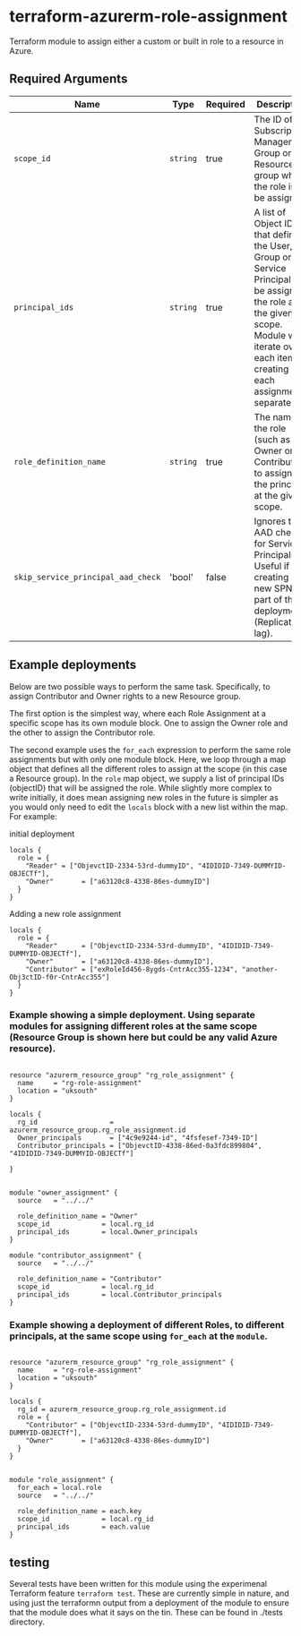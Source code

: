 # terraform-azurerm-role-assignment
Terraform module to assign either a custom or built in role to a resource in Azure.


## Required Arguments

| Name | Type | Required | Description |
| --- | --- | --- | --- |
| `scope_id` | `string` | true | The ID of the Subscription, Management Group or Resource group where the role is to be assigned. |
| `principal_ids` | `string` | true | A list of Object IDs that define the User, Group or Service Principal to be assigned the role at the given scope. Module will iterate over each item, creating each assignment separately. |
| `role_definition_name` | `string` | true | The name of the role (such as Owner or Contributor) to assign to the principal at the given scope.|
| `skip_service_principal_aad_check` | 'bool' | false | Ignores the AAD check for Service Principals. Useful if creating a new SPN as part of the deployment (Replication lag). |

## Example deployments
Below are two possible ways to perform the same task. Specifically, to assign Contributor and Owner rights to a new Resource group.

The first option is the simplest way, where each Role Assignment at a specific scope has its own module block. One to assign the Owner role and the other to assign the Contributor role.

The second example uses the `for_each` expression to perform the same role assignments but with only one module block. Here, we loop through a map object that defines all the different roles to assign at the scope (in this case a Resource group). In the `role` map object, we supply a list of principal IDs (objectID) that will be assigned the role. While slightly more complex to write initially, it does mean assigning new roles in the future is simpler as you would only need to edit the `locals` block with a new list within the map. For example:

initial deployment
```
locals {
  role = {
    "Reader" = ["ObjevctID-2334-53rd-dummyID", "4IDIDID-7349-DUMMYID-OBJECTf"],
    "Owner"       = ["a63120c8-4338-86es-dummyID"]
  }
}
```

Adding a new role assignment
```
locals {
  role = {
    "Reader"      = ["ObjevctID-2334-53rd-dummyID", "4IDIDID-7349-DUMMYID-OBJECTf"],
    "Owner"       = ["a63120c8-4338-86es-dummyID"],
    "Contributor" = ["exRoleId456-8ygds-CntrAcc355-1234", "another-Obj3ctID-f0r-CntrAcc355"]
  }
}
```

### Example showing a simple deployment. Using separate modules for assigning different roles at the same scope (Resource Group is shown here but could be any valid Azure resource).

```hcl

resource "azurerm_resource_group" "rg_role_assignment" {
  name     = "rg-role-assignment"
  location = "uksouth"
}

locals {
  rg_id                  = azurerm_resource_group.rg_role_assignment.id
  Owner_principals       = ["4c9e9244-id", "4fsfesef-7349-ID"]
  Contributor_principals = ["ObjevctID-4338-86ed-0a3fdc899804", "4IDIDID-7349-DUMMYID-OBJECTf"]

}


module "owner_assignment" {
  source   = "../../"

  role_definition_name = "Owner"
  scope_id             = local.rg_id
  principal_ids        = local.Owner_principals
}

module "contributor_assignment" {
  source   = "../../"

  role_definition_name = "Contributor"
  scope_id             = local.rg_id
  principal_ids        = local.Contributor_principals
}

```

### Example showing a deployment of different Roles, to different principals, at the same scope using `for_each` at the `module`.

```hcl

resource "azurerm_resource_group" "rg_role_assignment" {
  name     = "rg-role-assignment"
  location = "uksouth"
}

locals {
  rg_id = azurerm_resource_group.rg_role_assignment.id
  role = {
    "Contributor" = ["ObjevctID-2334-53rd-dummyID", "4IDIDID-7349-DUMMYID-OBJECTf"],
    "Owner"       = ["a63120c8-4338-86es-dummyID"]
  }
}


module "role_assignment" {
  for_each = local.role
  source   = "../../"

  role_definition_name = each.key
  scope_id             = local.rg_id
  principal_ids        = each.value
}

```


## testing

Several tests have been written for this module using the experimenal Terraform feature `terraform test`. These are currently simple in nature, and using just the terraformn output from a deployment of the module to ensure that the module does what it says on the tin. These can be found in ./tests directory.


